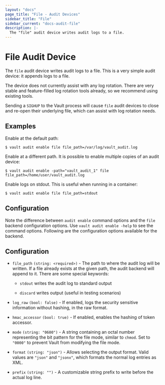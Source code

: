 ```yaml
---
layout: "docs"
page_title: "File - Audit Devices"
sidebar_title: "File"
sidebar_current: "docs-audit-file"
description: |-
  The "file" audit device writes audit logs to a file.
---
```


# File Audit Device

The `file` audit device writes audit logs to a file. This is a very simple audit
device: it appends logs to a file.

The device does not currently assist with any log rotation. There are very
stable and feature-filled log rotation tools already, so we recommend using
existing tools.

Sending a `SIGHUP` to the Vault process will cause `file` audit devices to close
and re-open their underlying file, which can assist with log rotation needs.

## Examples

Enable at the default path:

```text
$ vault audit enable file file_path=/var/log/vault_audit.log
```

Enable at a different path. It is possible to enable multiple copies of an audit
device:

```text
$ vault audit enable -path="vault_audit_1" file file_path=/home/user/vault_audit.log
```

Enable logs on stdout. This is useful when running in a container:

```text
$ vault audit enable file file_path=stdout
```

## Configuration

Note the difference between `audit enable` command options and the `file` backend
configuration options. Use `vault audit enable -help` to see the command options.
Following are the configuration options available for the backend.

## Configuration

- `file_path` `(string: <required>)` - The path to where the audit log will be
  written. If a file already exists at the given path, the audit backend will
  append to it. There are some special keywords:

  - `stdout` writes the audit log to standard output

  - `discard` writes output (useful in testing scenarios)

- `log_raw` `(bool: false)` - If enabled, logs the security sensitive
  information without hashing, in the raw format.

- `hmac_accessor` `(bool: true)` - If enabled, enables the hashing of token
  accessor.

- `mode` `(string: "0600")` - A string containing an octal number representing
  the bit pattern for the file mode, similar to `chmod`. Set to `"0000"` to
  prevent Vault from modifying the file mode.

- `format` `(string: "json")` - Allows selecting the output format. Valid values
  are `"json"` and `"jsonx"`, which formats the normal log entries as XML.

- `prefix` `(string: "")` - A customizable string prefix to write before the
  actual log line.
